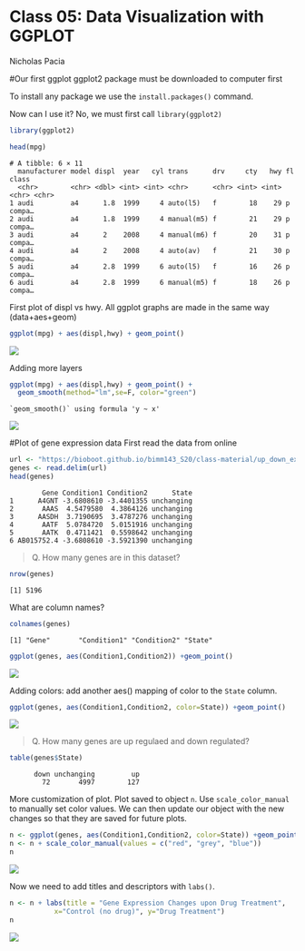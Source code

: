 Class 05: Data Visualization with GGPLOT
================
Nicholas Pacia

\#Our first ggplot ggplot2 package must be downloaded to computer first

To install any package we use the `install.packages()` command.

Now can I use it? No, we must first call `library(ggplot2)`

``` r
library(ggplot2)
```

``` r
head(mpg)
```

    # A tibble: 6 × 11
      manufacturer model displ  year   cyl trans      drv     cty   hwy fl    class 
      <chr>        <chr> <dbl> <int> <int> <chr>      <chr> <int> <int> <chr> <chr> 
    1 audi         a4      1.8  1999     4 auto(l5)   f        18    29 p     compa…
    2 audi         a4      1.8  1999     4 manual(m5) f        21    29 p     compa…
    3 audi         a4      2    2008     4 manual(m6) f        20    31 p     compa…
    4 audi         a4      2    2008     4 auto(av)   f        21    30 p     compa…
    5 audi         a4      2.8  1999     6 auto(l5)   f        16    26 p     compa…
    6 audi         a4      2.8  1999     6 manual(m5) f        18    26 p     compa…

First plot of displ vs hwy. All ggplot graphs are made in the same way
(data+aes+geom)

``` r
ggplot(mpg) + aes(displ,hwy) + geom_point()
```

![](ckass5_files/figure-gfm/unnamed-chunk-3-1.png)

Adding more layers

``` r
ggplot(mpg) + aes(displ,hwy) + geom_point() +
  geom_smooth(method="lm",se=F, color="green")
```

    `geom_smooth()` using formula 'y ~ x'

![](ckass5_files/figure-gfm/unnamed-chunk-4-1.png)

\#Plot of gene expression data First read the data from online

``` r
url <- "https://bioboot.github.io/bimm143_S20/class-material/up_down_expression.txt"
genes <- read.delim(url)
head(genes)
```

            Gene Condition1 Condition2      State
    1      A4GNT -3.6808610 -3.4401355 unchanging
    2       AAAS  4.5479580  4.3864126 unchanging
    3      AASDH  3.7190695  3.4787276 unchanging
    4       AATF  5.0784720  5.0151916 unchanging
    5       AATK  0.4711421  0.5598642 unchanging
    6 AB015752.4 -3.6808610 -3.5921390 unchanging

> Q. How many genes are in this dataset?

``` r
nrow(genes)
```

    [1] 5196

What are column names?

``` r
colnames(genes)
```

    [1] "Gene"       "Condition1" "Condition2" "State"     

``` r
ggplot(genes, aes(Condition1,Condition2)) +geom_point()
```

![](ckass5_files/figure-gfm/unnamed-chunk-8-1.png)

Adding colors: add another aes() mapping of color to the `State` column.

``` r
ggplot(genes, aes(Condition1,Condition2, color=State)) +geom_point()
```

![](ckass5_files/figure-gfm/unnamed-chunk-9-1.png)

> Q. How many genes are up regulaed and down regulated?

``` r
table(genes$State)
```


          down unchanging         up 
            72       4997        127 

More customization of plot. Plot saved to object `n`. Use
`scale_color_manual` to manually set color values. We can then update
our object with the new changes so that they are saved for future plots.

``` r
n <- ggplot(genes, aes(Condition1,Condition2, color=State)) +geom_point()
n <- n + scale_color_manual(values = c("red", "grey", "blue"))
n
```

![](ckass5_files/figure-gfm/unnamed-chunk-11-1.png)

Now we need to add titles and descriptors with `labs()`.

``` r
n <- n + labs(title = "Gene Expression Changes upon Drug Treatment",
           x="Control (no drug)", y="Drug Treatment")
n
```

![](ckass5_files/figure-gfm/unnamed-chunk-12-1.png)
